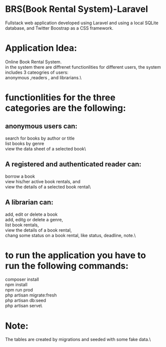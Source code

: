 # BRS(Book Rental System)-Laravel
Fullstack web application developed using Laravel and using a local SQLite database, and Twitter Boostrap as a CSS framework.

# Application Idea:
Online Book Rental System.\
in the system there are diffrenet functionlities for different users, the system includes 3 cateogries of users:\
anonymous ,readers , and librarians.\

# functionlities for the three categories are the following:

## anonymous users can:
search for books by author or title \
list books by genre\
view the data sheet of a selected book\
## A registered and authenticated reader can:
borrow a book\
view his/her active book rentals, and\
view the details of a selected book rental\
## A librarian can:
add, edit or delete a book\
add, editg or delete a genre,\
list book rentals,\
view the details of a book rental,\
chang some status on a book rental, like status, deadline, note.\

# to run the application you have to run the following commands:
composer install\
npm install\
npm run prod\
php artisan migrate:fresh\
php artisan db:seed\
php artisan serve\


# Note:
The tables are created by migrations and seeded with some fake data.\
